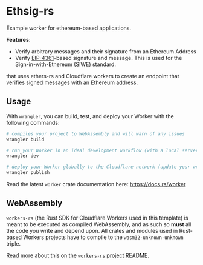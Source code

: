 # Ethsig-rs

Example worker for ethereum-based applications.

**Features**:
- Verify arbitrary messages and their signature from an Ethereum Address
- Verify [EIP-4361](https://eips.ethereum.org/EIPS/eip-4361)-based signature and message. This is used for the Sign-in-with-Ethereum (SIWE) standard.

that uses ethers-rs and Cloudflare workers to create an endpoint that verifies signed messages with an Ethereum address.

## Usage

With `wrangler`, you can build, test, and deploy your Worker with the following commands:

```bash
# compiles your project to WebAssembly and will warn of any issues
wrangler build

# run your Worker in an ideal development workflow (with a local server, file watcher & more)
wrangler dev

# deploy your Worker globally to the Cloudflare network (update your wrangler.toml file for configuration)
wrangler publish
```

Read the latest `worker` crate documentation here: https://docs.rs/worker

## WebAssembly

`workers-rs` (the Rust SDK for Cloudflare Workers used in this template) is meant to be executed as
compiled WebAssembly, and as such so **must** all the code you write and depend upon. All crates and
modules used in Rust-based Workers projects have to compile to the `wasm32-unknown-unknown` triple.

Read more about this on the [`workers-rs` project README](https://github.com/cloudflare/workers-rs).

